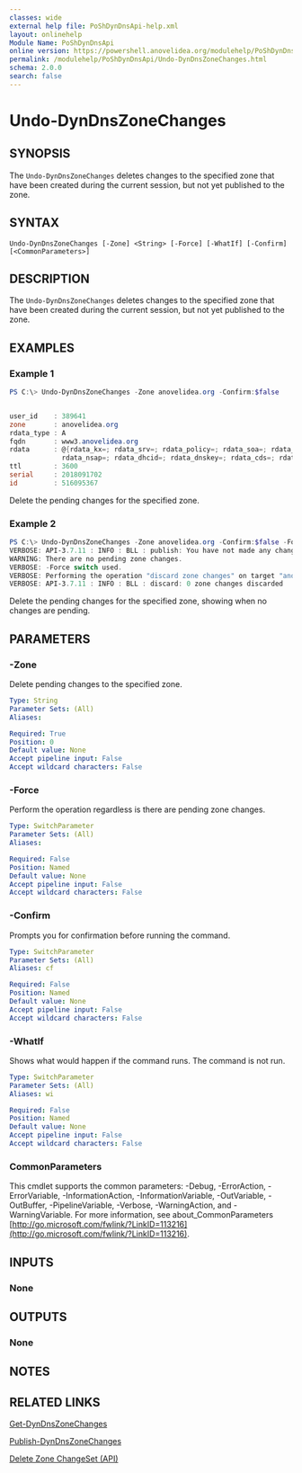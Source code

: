 ```yaml
---
classes: wide
external help file: PoShDynDnsApi-help.xml
layout: onlinehelp
Module Name: PoShDynDnsApi
online version: https://powershell.anovelidea.org/modulehelp/PoShDynDnsApi/Undo-DynDnsZoneChanges.html
permalink: /modulehelp/PoShDynDnsApi/Undo-DynDnsZoneChanges.html
schema: 2.0.0
search: false
---
```


# Undo-DynDnsZoneChanges

## SYNOPSIS
The `Undo-DynDnsZoneChanges` deletes changes to the specified zone that have been created during the current session,
but not yet published to the zone.

## SYNTAX

```
Undo-DynDnsZoneChanges [-Zone] <String> [-Force] [-WhatIf] [-Confirm] [<CommonParameters>]
```

## DESCRIPTION
The `Undo-DynDnsZoneChanges` deletes changes to the specified zone that have been created during the current session,
but not yet published to the zone.

## EXAMPLES

### Example 1
```powershell
PS C:\> Undo-DynDnsZoneChanges -Zone anovelidea.org -Confirm:$false


user_id    : 389641
zone       : anovelidea.org
rdata_type : A
fqdn       : www3.anovelidea.org
rdata      : @{rdata_kx=; rdata_srv=; rdata_policy=; rdata_soa=; rdata_key=; rdata_ipseckey=; rdata_cname=; rdata_caa=; rdata_loc=; rdata_spf=; rdata_ptr=; rdata_alias=; rdata_ds=; rdata_naptr=; rdata_sshfp=; rdata_aaaa=;
             rdata_nsap=; rdata_dhcid=; rdata_dnskey=; rdata_cds=; rdata_txt=; rdata_ns=; rdata_dname=; rdata_csync=; rdata_px=; rdata_a=; rdata_cert=; rdata_rp=; rdata_tlsa=; rdata_mx=; rdata_cdnskey=}
ttl        : 3600
serial     : 2018091702
id         : 516095367
```

Delete the pending changes for the specified zone.

### Example 2
```powershell
PS C:\> Undo-DynDnsZoneChanges -Zone anovelidea.org -Confirm:$false -Force -Verbose
VERBOSE: API-3.7.11 : INFO : BLL : publish: You have not made any changes to this zone
WARNING: There are no pending zone changes.
VERBOSE: -Force switch used.
VERBOSE: Performing the operation "discard zone changes" on target "anovelidea.org".
VERBOSE: API-3.7.11 : INFO : BLL : discard: 0 zone changes discarded
```

Delete the pending changes for the specified zone, showing when no changes are pending.

## PARAMETERS

### -Zone
Delete pending changes to the specified zone.

```yaml
Type: String
Parameter Sets: (All)
Aliases:

Required: True
Position: 0
Default value: None
Accept pipeline input: False
Accept wildcard characters: False
```

### -Force
Perform the operation regardless is there are pending zone changes.

```yaml
Type: SwitchParameter
Parameter Sets: (All)
Aliases:

Required: False
Position: Named
Default value: None
Accept pipeline input: False
Accept wildcard characters: False
```

### -Confirm
Prompts you for confirmation before running the command.

```yaml
Type: SwitchParameter
Parameter Sets: (All)
Aliases: cf

Required: False
Position: Named
Default value: None
Accept pipeline input: False
Accept wildcard characters: False
```

### -WhatIf
Shows what would happen if the command runs. The command is not run.

```yaml
Type: SwitchParameter
Parameter Sets: (All)
Aliases: wi

Required: False
Position: Named
Default value: None
Accept pipeline input: False
Accept wildcard characters: False
```

### CommonParameters
This cmdlet supports the common parameters: -Debug, -ErrorAction, -ErrorVariable, -InformationAction, -InformationVariable, -OutVariable, -OutBuffer, -PipelineVariable, -Verbose, -WarningAction, and -WarningVariable. For more information, see about_CommonParameters [http://go.microsoft.com/fwlink/?LinkID=113216](http://go.microsoft.com/fwlink/?LinkID=113216).

## INPUTS

### None

## OUTPUTS

### None

## NOTES

## RELATED LINKS

[Get-DynDnsZoneChanges](https://powershell.anovelidea.org/modulehelp/PoShDynDnsApi/Get-DynDnsZoneChanges.html)

[Publish-DynDnsZoneChanges](https://powershell.anovelidea.org/modulehelp/PoShDynDnsApi/Publish-DynDnsZoneChanges.html)

[Delete Zone ChangeSet (API)](https://help.dyn.com/delete-zone-change-set-api/)
